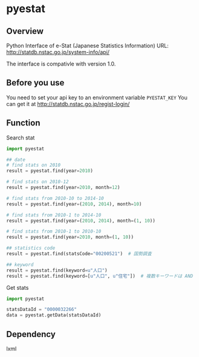 pyestat
=======

Overview
--------
Python Interface of e-Stat (Japanese Statistics Information)
URL:
http://statdb.nstac.go.jp/system-info/api/

The interface is compativle with version 1.0.

Before you use
--------------
You need to set your api key to an environment variable `PYESTAT_KEY`
You can get it at http://statdb.nstac.go.jp/regist-login/ 

Function
-----------------

Search stat
```python
import pyestat

## date 
# find stats on 2010
result = pyestat.find(year=2010)

# find stats on 2010-12
result = pyestat.find(year=2010, month=12)

# find stats from 2010-10 to 2014-10
result = pyestat.find(year=(2010, 2014), month=10)

# find stats from 2010-1 to 2014-10
result = pyestat.find(year=(2010, 2014), month=(1, 10))

# find stats from 2010-1 to 2010-10
result = pyestat.find(year=2010, month=(1, 10))

## statistics code
result = pyestat.find(statsCode="00200521")  # 国勢調査

## keyword 
result = pyestat.find(keyword=u"人口")
result = pyestat.find(keyword=[u"人口", u"住宅"])  # 複数キーワードは AND 
```

Get stats
```python
import pyestat

statsDataId = "0000032266"
data = pyestat.getData(statsDataId)
```

Dependency
-----------
lxml
